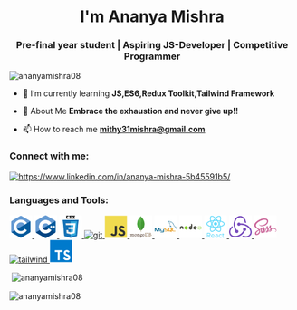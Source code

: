 <h1 align="center"> I'm Ananya Mishra</h1>
<h3 align="center">Pre-final year student | Aspiring JS-Developer | Competitive Programmer</h3>

<p align="left"> <img src="https://komarev.com/ghpvc/?username=ananyamishra08&label=Profile%20views&color=0e75b6&style=flat" alt="ananyamishra08" /> </p>

- 🌱 I’m currently learning **JS,ES6,Redux Toolkit,Tailwind Framework**

- 💬 About Me **Embrace the exhaustion and never give up!!**

- 📫 How to reach me **mithy31mishra@gmail.com**

<h3 align="left">Connect with me:</h3>
<p align="left">
<a href="https://www.linkedin.com/in/ananya-mishra-5b45591b5/" target="blank"><img align="center" src="https://img.icons8.com/?size=512&id=13930&format=png" alt="https://www.linkedin.com/in/ananya-mishra-5b45591b5/" height="30" width="40" /></a>
<!-- <a href="https://instagram.com/https://www.instagram.com/ananya_anniee/" target="blank"><img align="center" src="https://raw.githubusercontent.com/rahuldkjain/github-profile-readme-generator/master/src/images/icons/Social/instagram.svg" alt="https://www.instagram.com/ananya_anniee/" height="30" width="40" /></a>
<a href="https://www.codechef.com/users/https://www.codechef.com/users/ananya_annie" target="blank"><img align="center" src="https://cdn.jsdelivr.net/npm/simple-icons@3.1.0/icons/codechef.svg" alt="https://www.codechef.com/users/ananya_annie" height="30" width="40" /></a>
<a href="https://www.hackerrank.com/https://www.hackerrank.com/b221010?hr_r=1" target="blank"><img align="center" src="https://raw.githubusercontent.com/rahuldkjain/github-profile-readme-generator/master/src/images/icons/Social/hackerrank.svg" alt="https://www.hackerrank.com/b221010?hr_r=1" height="30" width="40" /></a>
<a href="https://www.leetcode.com/https://leetcode.com/ananya_annie/" target="blank"><img align="center" src="https://raw.githubusercontent.com/rahuldkjain/github-profile-readme-generator/master/src/images/icons/Social/leet-code.svg" alt="https://leetcode.com/ananya_annie/" height="30" width="40" /></a>
</p> -->

<h3 align="left">Languages and Tools:</h3>
<p align="left"> <a href="https://www.cprogramming.com/" target="_blank" rel="noreferrer"> <img src="https://raw.githubusercontent.com/devicons/devicon/master/icons/c/c-original.svg" alt="c" width="40" height="40"/> </a> <a href="https://www.w3schools.com/cpp/" target="_blank" rel="noreferrer"> <img src="https://raw.githubusercontent.com/devicons/devicon/master/icons/cplusplus/cplusplus-original.svg" alt="cplusplus" width="40" height="40"/> </a> <a href="https://www.w3schools.com/css/" target="_blank" rel="noreferrer"> <img src="https://raw.githubusercontent.com/devicons/devicon/master/icons/css3/css3-original-wordmark.svg" alt="css3" width="40" height="40"/> </a> <a href="https://git-scm.com/" target="_blank" rel="noreferrer"> <img src="https://www.vectorlogo.zone/logos/git-scm/git-scm-icon.svg" alt="git" width="40" height="40"/> </a> <a href="https://developer.mozilla.org/en-US/docs/Web/JavaScript" target="_blank" rel="noreferrer"> <img src="https://raw.githubusercontent.com/devicons/devicon/master/icons/javascript/javascript-original.svg" alt="javascript" width="40" height="40"/> </a> <a href="https://www.mongodb.com/" target="_blank" rel="noreferrer"> <img src="https://raw.githubusercontent.com/devicons/devicon/master/icons/mongodb/mongodb-original-wordmark.svg" alt="mongodb" width="40" height="40"/> </a> <a href="https://www.mysql.com/" target="_blank" rel="noreferrer"> <img src="https://raw.githubusercontent.com/devicons/devicon/master/icons/mysql/mysql-original-wordmark.svg" alt="mysql" width="40" height="40"/> </a> <a href="https://nodejs.org" target="_blank" rel="noreferrer"> <img src="https://raw.githubusercontent.com/devicons/devicon/master/icons/nodejs/nodejs-original-wordmark.svg" alt="nodejs" width="40" height="40"/> </a> <a href="https://reactjs.org/" target="_blank" rel="noreferrer"> <img src="https://raw.githubusercontent.com/devicons/devicon/master/icons/react/react-original-wordmark.svg" alt="react" width="40" height="40"/> </a> <a href="https://redux.js.org" target="_blank" rel="noreferrer"> <img src="https://raw.githubusercontent.com/devicons/devicon/master/icons/redux/redux-original.svg" alt="redux" width="40" height="40"/> </a> <a href="https://sass-lang.com" target="_blank" rel="noreferrer"> <img src="https://raw.githubusercontent.com/devicons/devicon/master/icons/sass/sass-original.svg" alt="sass" width="40" height="40"/> </a> <a href="https://tailwindcss.com/" target="_blank" rel="noreferrer"> <img src="https://www.vectorlogo.zone/logos/tailwindcss/tailwindcss-icon.svg" alt="tailwind" width="40" height="40"/> </a> <a href="https://www.typescriptlang.org/" target="_blank" rel="noreferrer"> <img src="https://raw.githubusercontent.com/devicons/devicon/master/icons/typescript/typescript-original.svg" alt="typescript" width="40" height="40"/> </a> </p>

<p>&nbsp;<img align="center" src="https://github-readme-stats.vercel.app/api?username=ananyamishra08&show_icons=true&locale=en" alt="ananyamishra08" /></p>

<p><img align="center" src="https://github-readme-streak-stats.herokuapp.com/?user=ananyamishra08&" alt="ananyamishra08" /></p>
